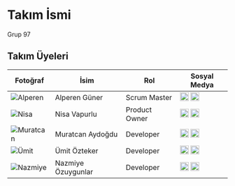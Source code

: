 # Takım İsmi  
Grup 97

## Takım Üyeleri

| Fotoğraf | İsim | Rol | Sosyal Medya |
|----------|------|-----|--------------|
| ![Alperen](https://via.placeholder.com/100) | Alperen Güner | Scrum Master | [<img src="https://cdn-icons-png.flaticon.com/24/174/174857.png" width="20"/>](https://linkedin.com/in/alperen-guner35) [<img src="https://cdn-icons-png.flaticon.com/24/25/25231.png" width="20"/>](https://github.com/SAPHRTR) |
| ![Nisa](https://via.placeholder.com/100) | Nisa Vapurlu| Product Owner | [<img src="https://cdn-icons-png.flaticon.com/24/174/174857.png" width="20"/>](https://linkedin.com/in/) [<img src="https://cdn-icons-png.flaticon.com/24/25/25231.png" width="20"/>](https://github.com/NisaVapurlu) |
![Muratcan](https://via.placeholder.com/100) | Muratcan Aydoğdu| Developer | [<img src="https://cdn-icons-png.flaticon.com/24/174/174857.png" width="20"/>](https://linkedin.com/in/muratcan-aydoğdu) [<img src="https://cdn-icons-png.flaticon.com/24/25/25231.png" width="20"/>](https://github.com/muratcanaydogdu21) |
| ![Ümit](https://via.placeholder.com/100) | Ümit Özteker | Developer | [<img src="https://cdn-icons-png.flaticon.com/24/174/174857.png" width="20"/>](https://linkedin.com/in/) [<img src="https://cdn-icons-png.flaticon.com/24/25/25231.png" width="20"/>](https://github.com/UmitOzteker) |
| ![Nazmiye](https://via.placeholder.com/100) | Nazmiye Özuygunlar | Developer | [<img src="https://cdn-icons-png.flaticon.com/24/174/174857.png" width="20"/>](https://linkedin.com/in/) [<img src="https://cdn-icons-png.flaticon.com/24/25/25231.png" width="20"/>](https://github.com/nazmiyeozuygunlar) |
